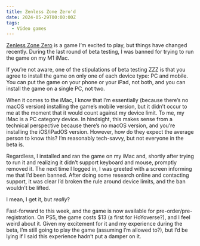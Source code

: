 ```yaml
---
title: Zenless Zone Zero'd
date: 2024-05-29T00:00:00Z
tags:
  - Video games
---
```

<a href="https://www.igdb.com/games/zenless-zone-zero" target="_blank" rel="noopener">Zenless Zone Zero</a> is a game I’m excited to play, but things have changed recently. During the last round of beta testing, I was banned for trying to run the game on my M1 iMac.

If you’re not aware, one of the stipulations of beta testing ZZZ is that you agree to install the game on only one of each device type: PC and mobile. You can put the game on your phone or your iPad, not both, and you can install the game on a single PC, not two.

When it comes to the iMac, I know that I’m essentially (because there’s no macOS version) installing the game’s mobile version, but it didn’t occur to me at the moment that it would count against my device limit. To me, my iMac is a PC category device. In hindsight, this makes sense from a technical perspective because there’s no macOS version, and you’re installing the iOS/iPadOS version. However, how do they expect the average person to know this? I’m reasonably tech-savvy, but not everyone in the beta is.

Regardless, I installed and ran the game on my iMac and, shortly after trying to run it and realizing it didn’t support keyboard and mouse, promptly removed it. The next time I logged in, I was greeted with a screen informing me that I’d been banned. After doing some research online and contacting support, it was clear I’d broken the rule around device limits, and the ban wouldn’t be lifted.

I mean, I get it, but *really*?

Fast-forward to this week, and the game is now available for pre-order/pre-registration. On PS5, the game costs $13 (a first for HoYoverse?), and I feel weird about it. Given my excitement for it and my experience during the beta, I’m still going to play the game (assuming I’m allowed to?), but I’d be lying if I said this experience hadn’t put a damper on it.
